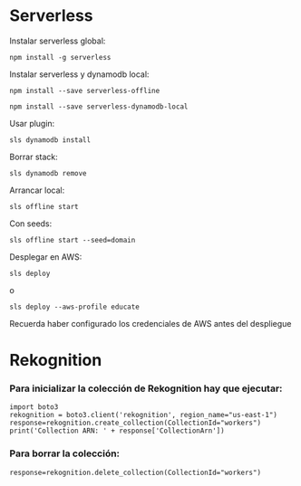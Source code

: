 # Serverless

Instalar serverless global:

```npm install -g serverless```

Instalar serverless y dynamodb local:

```npm install --save serverless-offline```

```npm install --save serverless-dynamodb-local```

Usar plugin:

```sls dynamodb install```

Borrar stack:

```sls dynamodb remove```

Arrancar local:

```sls offline start```

Con seeds:

```sls offline start --seed=domain```

Desplegar en AWS:

```sls deploy```

o

```sls deploy --aws-profile educate```

Recuerda haber configurado los credenciales de AWS antes del despliegue

# Rekognition

### Para inicializar la colección de Rekognition hay que ejecutar:
```
import boto3
rekognition = boto3.client('rekognition', region_name="us-east-1")
response=rekognition.create_collection(CollectionId="workers")
print('Collection ARN: ' + response['CollectionArn'])
```

### Para borrar la colección:
```
response=rekognition.delete_collection(CollectionId="workers")
```

